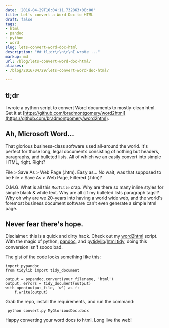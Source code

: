 ```yaml
---
date: '2016-04-29T16:04:11.732863+00:00'
title: Let's convert a Word Doc to HTML
draft: false
tags:
- html
- pandoc
- python
- word
slug: lets-convert-word-doc-html
description: "## tl;dr\r\n\r\nI wrote ..."
markup: md
url: /blog/lets-convert-word-doc-html/
aliases:
- /blog/2016/04/29/lets-convert-word-doc-html/

---
```


## tl;dr

I wrote a python script to convert Word documents to mostly-clean html. Get it at [https://github.com/bradmontgomery/word2html](https://github.com/bradmontgomery/word2html).

## Ah, Microsoft Word...

That glorious business-class software used all-around the world. It's perfect for those long, legal documents consisting of nothing but headers, paragraphs, and bulleted lists. All of which we an easily convert into simple HTML, right.  Right?

File > Save As > Web Page (.htm).  Easy as... No wait, was that supposed to be File > Save As > Web Page, Filtered (.htm)?  

O.M.G. What is all this `MsoTitle` crap. Why are there so many inline styles for simple black & white text. Why are all of my bulleted lists paragraph tags!? Why oh why are we 20-years into having a world wide web, and the world's foremost business document software can't even generate a simple html page.

## Never fear there's hope.

Disclaimer: this is a quick and dirty hack. Check out my [word2html](https://github.com/bradmontgomery/word2html) script. With the magic of python, [pandoc](http://pandoc.org/), and [pytidylib](http://countergram.com/open-source/pytidylib/)/[html tidy](http://countergram.com/open-source/pytidylib/), doing this conversion isn't soooo bad.

The gist of the code looks something like this:

    import pypandoc
    from tidylib import tidy_document

    output = pypandoc.convert(your_filename, 'html')
    output, errors = tidy_document(output)
    with open(output_file, 'w') as f:
        f.write(output)

Grab the repo, install the requirements, and run the command:

     python convert.py MyGloriousDoc.docx

Happy converting your word docs to html. Long live the web!